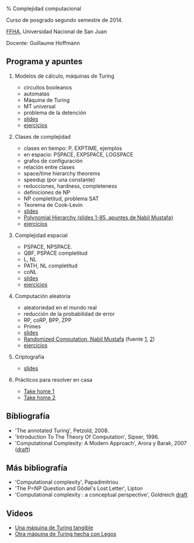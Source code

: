 % Complejidad computacional

Curso de posgrado
segundo semestre de 2014.

[FFHA](http://www.ffha.unsj.edu.ar/), Universidad Nacional de San Juan

Docente: Guillaume Hoffmann

Programa y apuntes
------------------
1.  Modelos de cálculo, máquinas de Turing
    * circuitos booleanos
    * automatas
    * Máquina de Turing
    * MT universal
    * problema de la detención
    * [slides](Slides005.md)
    * [ejercicios](Ejercicios1.md)

2. Clases de complejidad
    * clases en tiempo: P, EXPTIME, ejemplos
    * en espacio: PSPACE, EXPSPACE, LOGSPACE
    * grafos de configuración
    * relación entre clases
    * space/time hierarchy theorems
    * speedup (por una constante)
    * reducciones, hardness, completeness
    * definiciones de NP
    * NP completitud, problema SAT
    * Teorema de Cook-Levin
    * [slides](Slides020.md)
    * [Polynomial Hierarchy (slides 1-85, apuntes de Nabil Mustafa)](http://sma.epfl.ch/~moustafa/Other/Complexityslides/lec13.pdf)
    * [ejercicios](Ejercicios2.md)

3. Complejidad espacial
    * PSPACE, NPSPACE.
    * QBF, PSPACE completitud
    * L, NL
    * PATH, NL completitud
    * coNL
    * [slides](Slides030.md)
    * [ejercicios](Ejercicios3.md)

4. Computación aleatoria
    * aleatoriedad en el mundo real
    * reducción de la probabilidad de error
    * RP, coRP, BPP, ZPP
    * Primes
    * [slides](Slides040.md)
    * [Randomized Computation, Nabil Mustafa](mustafa_random_complexity.pdf) (fuente [1](http://sma.epfl.ch/~moustafa/Other/Complexityslides/lec15.pdf), [2](http://sma.epfl.ch/~moustafa/Other/Complexityslides/lec15.pdf))
    * [ejercicios](Ejercicios4.md)

5. Criptografía
    * [slides](Slides080.md)

6. Prácticos para resolver en casa
    * [Take home 1](takehome1.md)
    * [Take home 2](takehome2.md)

Bibliografía
------------

* 'The annotated Turing', Petzold, 2008.
* 'Introduction To The Theory Of Computation', Sipser, 1996.
* 'Computational Complexity: A Modern Approach', Arora y Barak, 2007
    ([draft](http://www.cs.princeton.edu/theory/index.php/Compbook/Draft))

Más bibliografía
----------------

* 'Computational complexity', Papadimitriou
* 'The P=NP Question and Gödel's Lost Letter', Lipton
* 'Computational complexity : a conceptual perspective', Goldreich
  [draft](http://www.wisdom.weizmann.ac.il/~oded/cc-drafts.html)

Videos
------

* [Una máquina de Turing tangible](http://www.aturingmachine.com/)
* [Otra máquina de Turing hecha con Legos](http://rubens.ens-lyon.fr/)

